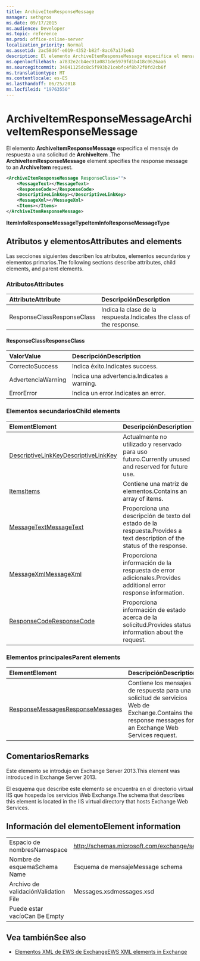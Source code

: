 ```yaml
---
title: ArchiveItemResponseMessage
manager: sethgros
ms.date: 09/17/2015
ms.audience: Developer
ms.topic: reference
ms.prod: office-online-server
localization_priority: Normal
ms.assetid: 2ac58d6f-e019-4352-b82f-8ac67a171e63
description: El elemento ArchiveItemResponseMessage especifica el mensaje de respuesta a una solicitud de ArchiveItem.
ms.openlocfilehash: a7832e2cb4ec91a0871de5979fd1b418c0626aa6
ms.sourcegitcommit: 34041125dc8c5f993b21cebfc4f8b72f0fd2cb6f
ms.translationtype: MT
ms.contentlocale: es-ES
ms.lasthandoff: 06/25/2018
ms.locfileid: "19763550"
---
```

# <a name="archiveitemresponsemessage"></a><span data-ttu-id="2f960-103">ArchiveItemResponseMessage</span><span class="sxs-lookup"><span data-stu-id="2f960-103">ArchiveItemResponseMessage</span></span>

<span data-ttu-id="2f960-104">El elemento **ArchiveItemResponseMessage** especifica el mensaje de respuesta a una solicitud de **ArchiveItem** .</span><span class="sxs-lookup"><span data-stu-id="2f960-104">The **ArchiveItemResponseMessage** element specifies the response message to an **ArchiveItem** request.</span></span> 
  
```XML
<ArchiveItemResponseMessage ResponseClass="">
    <MessageText></MessageText>
    <ResponseCode></ResponseCode>
    <DescriptiveLinkKey></DescriptiveLinkKey>
    <MessageXml></MessageXml>
    <Items></Items>
</ArchiveItemResponseMessage>
```

 <span data-ttu-id="2f960-105">**ItemInfoResponseMessageType**</span><span class="sxs-lookup"><span data-stu-id="2f960-105">**ItemInfoResponseMessageType**</span></span>
## <a name="attributes-and-elements"></a><span data-ttu-id="2f960-106">Atributos y elementos</span><span class="sxs-lookup"><span data-stu-id="2f960-106">Attributes and elements</span></span>

<span data-ttu-id="2f960-107">Las secciones siguientes describen los atributos, elementos secundarios y elementos primarios.</span><span class="sxs-lookup"><span data-stu-id="2f960-107">The following sections describe attributes, child elements, and parent elements.</span></span>
  
### <a name="attributes"></a><span data-ttu-id="2f960-108">Atributos</span><span class="sxs-lookup"><span data-stu-id="2f960-108">Attributes</span></span>

|<span data-ttu-id="2f960-109">**Attribute**</span><span class="sxs-lookup"><span data-stu-id="2f960-109">**Attribute**</span></span>|<span data-ttu-id="2f960-110">**Descripción**</span><span class="sxs-lookup"><span data-stu-id="2f960-110">**Description**</span></span>|
|:-----|:-----|
|<span data-ttu-id="2f960-111">ResponseClass</span><span class="sxs-lookup"><span data-stu-id="2f960-111">ResponseClass</span></span>  <br/> |<span data-ttu-id="2f960-112">Indica la clase de la respuesta.</span><span class="sxs-lookup"><span data-stu-id="2f960-112">Indicates the class of the response.</span></span>  <br/> |
   
#### <a name="responseclass"></a><span data-ttu-id="2f960-113">ResponseClass</span><span class="sxs-lookup"><span data-stu-id="2f960-113">ResponseClass</span></span>

|<span data-ttu-id="2f960-114">**Valor**</span><span class="sxs-lookup"><span data-stu-id="2f960-114">**Value**</span></span>|<span data-ttu-id="2f960-115">**Descripción**</span><span class="sxs-lookup"><span data-stu-id="2f960-115">**Description**</span></span>|
|:-----|:-----|
|<span data-ttu-id="2f960-116">Correcto</span><span class="sxs-lookup"><span data-stu-id="2f960-116">Success</span></span>  <br/> |<span data-ttu-id="2f960-117">Indica éxito.</span><span class="sxs-lookup"><span data-stu-id="2f960-117">Indicates success.</span></span>  <br/> |
|<span data-ttu-id="2f960-118">Advertencia</span><span class="sxs-lookup"><span data-stu-id="2f960-118">Warning</span></span>  <br/> |<span data-ttu-id="2f960-119">Indica una advertencia.</span><span class="sxs-lookup"><span data-stu-id="2f960-119">Indicates a warning.</span></span>  <br/> |
|<span data-ttu-id="2f960-120">Error</span><span class="sxs-lookup"><span data-stu-id="2f960-120">Error</span></span>  <br/> |<span data-ttu-id="2f960-121">Indica un error.</span><span class="sxs-lookup"><span data-stu-id="2f960-121">Indicates an error.</span></span>  <br/> |
   
### <a name="child-elements"></a><span data-ttu-id="2f960-122">Elementos secundarios</span><span class="sxs-lookup"><span data-stu-id="2f960-122">Child elements</span></span>

|<span data-ttu-id="2f960-123">**Element**</span><span class="sxs-lookup"><span data-stu-id="2f960-123">**Element**</span></span>|<span data-ttu-id="2f960-124">**Descripción**</span><span class="sxs-lookup"><span data-stu-id="2f960-124">**Description**</span></span>|
|:-----|:-----|
|[<span data-ttu-id="2f960-125">DescriptiveLinkKey</span><span class="sxs-lookup"><span data-stu-id="2f960-125">DescriptiveLinkKey</span></span>](descriptivelinkkey.md) <br/> |<span data-ttu-id="2f960-126">Actualmente no utilizado y reservado para uso futuro.</span><span class="sxs-lookup"><span data-stu-id="2f960-126">Currently unused and reserved for future use.</span></span>  <br/> |
|[<span data-ttu-id="2f960-127">Items</span><span class="sxs-lookup"><span data-stu-id="2f960-127">Items</span></span>](items.md) <br/> |<span data-ttu-id="2f960-128">Contiene una matriz de elementos.</span><span class="sxs-lookup"><span data-stu-id="2f960-128">Contains an array of items.</span></span>  <br/> |
|[<span data-ttu-id="2f960-129">MessageText</span><span class="sxs-lookup"><span data-stu-id="2f960-129">MessageText</span></span>](messagetext.md) <br/> |<span data-ttu-id="2f960-130">Proporciona una descripción de texto del estado de la respuesta.</span><span class="sxs-lookup"><span data-stu-id="2f960-130">Provides a text description of the status of the response.</span></span>  <br/> |
|[<span data-ttu-id="2f960-131">MessageXml</span><span class="sxs-lookup"><span data-stu-id="2f960-131">MessageXml</span></span>](messagexml.md) <br/> |<span data-ttu-id="2f960-132">Proporciona información de la respuesta de error adicionales.</span><span class="sxs-lookup"><span data-stu-id="2f960-132">Provides additional error response information.</span></span>  <br/> |
|[<span data-ttu-id="2f960-133">ResponseCode</span><span class="sxs-lookup"><span data-stu-id="2f960-133">ResponseCode</span></span>](responsecode.md) <br/> |<span data-ttu-id="2f960-134">Proporciona información de estado acerca de la solicitud.</span><span class="sxs-lookup"><span data-stu-id="2f960-134">Provides status information about the request.</span></span>  <br/> |
   
### <a name="parent-elements"></a><span data-ttu-id="2f960-135">Elementos principales</span><span class="sxs-lookup"><span data-stu-id="2f960-135">Parent elements</span></span>

|<span data-ttu-id="2f960-136">**Element**</span><span class="sxs-lookup"><span data-stu-id="2f960-136">**Element**</span></span>|<span data-ttu-id="2f960-137">**Descripción**</span><span class="sxs-lookup"><span data-stu-id="2f960-137">**Description**</span></span>|
|:-----|:-----|
|[<span data-ttu-id="2f960-138">ResponseMessages</span><span class="sxs-lookup"><span data-stu-id="2f960-138">ResponseMessages</span></span>](responsemessages.md) <br/> |<span data-ttu-id="2f960-139">Contiene los mensajes de respuesta para una solicitud de servicios Web de Exchange.</span><span class="sxs-lookup"><span data-stu-id="2f960-139">Contains the response messages for an Exchange Web Services request.</span></span>  <br/> |
   
## <a name="remarks"></a><span data-ttu-id="2f960-140">Comentarios</span><span class="sxs-lookup"><span data-stu-id="2f960-140">Remarks</span></span>

<span data-ttu-id="2f960-141">Este elemento se introdujo en Exchange Server 2013.</span><span class="sxs-lookup"><span data-stu-id="2f960-141">This element was introduced in Exchange Server 2013.</span></span>
  
<span data-ttu-id="2f960-142">El esquema que describe este elemento se encuentra en el directorio virtual IIS que hospeda los servicios Web Exchange.</span><span class="sxs-lookup"><span data-stu-id="2f960-142">The schema that describes this element is located in the IIS virtual directory that hosts Exchange Web Services.</span></span>
  
## <a name="element-information"></a><span data-ttu-id="2f960-143">Información del elemento</span><span class="sxs-lookup"><span data-stu-id="2f960-143">Element information</span></span>

|||
|:-----|:-----|
|<span data-ttu-id="2f960-144">Espacio de nombres</span><span class="sxs-lookup"><span data-stu-id="2f960-144">Namespace</span></span>  <br/> |http://schemas.microsoft.com/exchange/services/2006/messages  <br/> |
|<span data-ttu-id="2f960-145">Nombre de esquema</span><span class="sxs-lookup"><span data-stu-id="2f960-145">Schema Name</span></span>  <br/> |<span data-ttu-id="2f960-146">Esquema de mensaje</span><span class="sxs-lookup"><span data-stu-id="2f960-146">Message schema</span></span>  <br/> |
|<span data-ttu-id="2f960-147">Archivo de validación</span><span class="sxs-lookup"><span data-stu-id="2f960-147">Validation File</span></span>  <br/> |<span data-ttu-id="2f960-148">Messages.xsd</span><span class="sxs-lookup"><span data-stu-id="2f960-148">messages.xsd</span></span>  <br/> |
|<span data-ttu-id="2f960-149">Puede estar vacío</span><span class="sxs-lookup"><span data-stu-id="2f960-149">Can Be Empty</span></span>  <br/> ||
   
## <a name="see-also"></a><span data-ttu-id="2f960-150">Vea también</span><span class="sxs-lookup"><span data-stu-id="2f960-150">See also</span></span>

- [<span data-ttu-id="2f960-151">Elementos XML de EWS de Exchange</span><span class="sxs-lookup"><span data-stu-id="2f960-151">EWS XML elements in Exchange</span></span>](ews-xml-elements-in-exchange.md)

